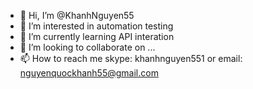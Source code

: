 - 👋 Hi, I’m @KhanhNguyen55
- 👀 I’m interested in automation testing
- 🌱 I’m currently learning API interation
- 💞️ I’m looking to collaborate on ...
- 📫 How to reach me skype: khanhnguyen551 or email: nguyenquockhanh55@gmail.com

<!---
KhanhNguyen55/KhanhNguyen55 is a ✨ special ✨ repository because its `README.md` (this file) appears on your GitHub profile.
You can click the Preview link to take a look at your changes.
--->
